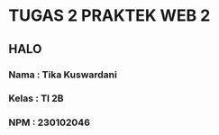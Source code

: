 # TUGAS 2 PRAKTEK WEB 2
## HALO
### Nama  : Tika Kuswardani
### Kelas  : TI 2B
### NPM    : 230102046

